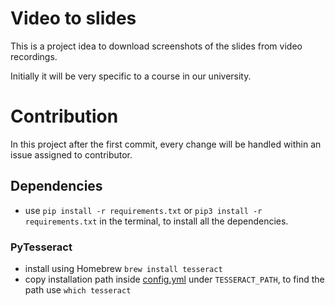 # Video to slides

This is a project idea to download screenshots of the slides from video recordings.

Initially it will be very specific to a course in our university.

# Contribution

In this project after the first commit, every change will be handled within an issue assigned to contributor.


## Dependencies

- use  ``` pip install -r requirements.txt ``` or  ``` pip3 install -r requirements.txt ``` in the terminal, to install all the dependencies.

### PyTesseract
- install using Homebrew ```brew install tesseract```
- copy installation path inside [config.yml](./config/config.yml) under `TESSERACT_PATH`, to find the path use ```which tesseract```